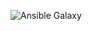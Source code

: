 
![Ansible Galaxy](https://github.com/BasisTI/ansible_k8s_prerequisites/workflows/Ansible%20Galaxy/badge.svg)
